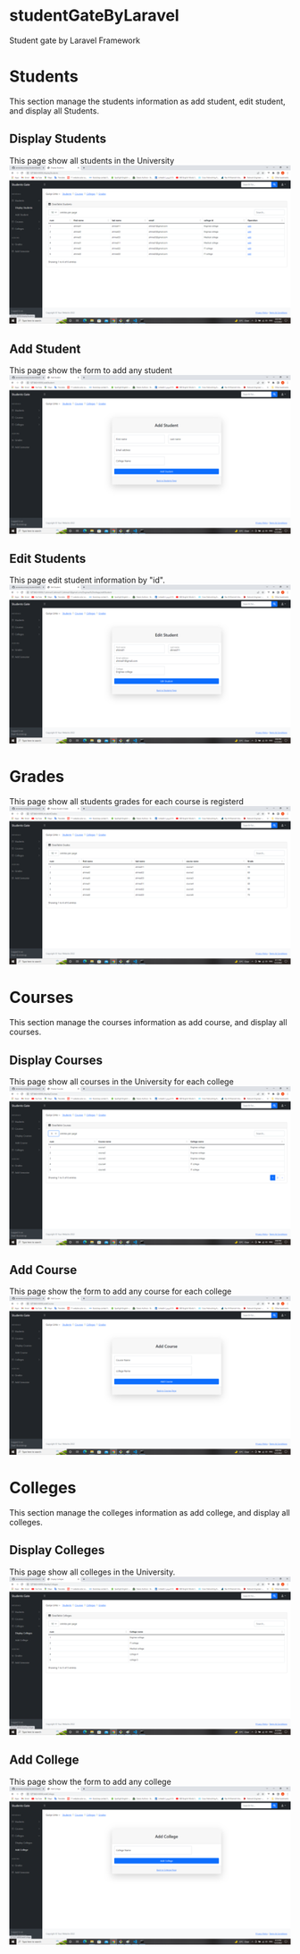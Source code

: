 # studentGateByLaravel
Student gate by Laravel Framework 

# Students 
This section manage the students information as add student, edit student, and display all Students.

## Display Students
This page show all students in the University
<img src="/images/displayStudents.png"/>


## Add Student
This page show the form to add any student
<img src="/images/addStudent.png"/>


## Edit Students
This page edit student information by "id".
<img src="/images/editStudent.png"/>

# Grades
This page show all students grades for each course is registerd
<img src="/images/Grades.png"/>

# Courses 
This section manage the courses information as add course, and display all courses.

## Display Courses
This page show all courses in the University for each college
<img src="/images/displayCourses.png"/>

## Add Course
This page show the form to add any course for each college
<img src="/images/addCourse.png"/>

# Colleges
This section manage the colleges information as add college, and display all colleges.

## Display Colleges
This page show all colleges in the University.
<img src="/images/displayColleges.png"/>

## Add College
This page show the form to add any college
<img src="/images/addCollege.png"/>
